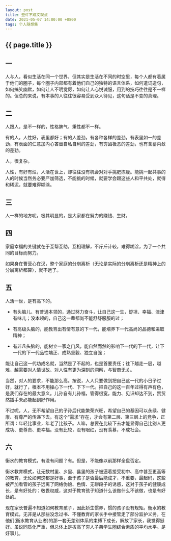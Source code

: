 ```yaml
---
layout: post
title: 些许不成文观点
date: 2021-05-07 14:00:00 +0800
tags: 个人随想集
--- 
```


<h2>{{ page.title }}</h2>

## 一
人与人，看似生活在同一个世界，但其实是生活在不同的时空里，每个人都有着属于他们的圈子，每个圈子内部都有着他们自己的独特的语言体系，如何遣词造句，如何搞笑幽默，如何让人不明觉厉，如何让人心悦诚服，用到的技巧往往是不一样的。但总的来说，有本事的人往往很容易受到众人待见，这句话是不变的真理。

## 二
人跟人，是不一样的，性格脾气、秉性都不一样。

有的人，人性好，表里都好；有的人差劲，有各种各样的差劲，有表里如一的差劲，有表面的仁意加内心吝啬自私自利的差劲，有穷凶极恶的差劲，也有含蓄内敛的差劲。

人，很复杂。

人性，有好有烂，人活在世上，却往往没有机会对对手挑肥拣瘦。能挑一起共事的人的时候当然务必要严加筛选，不能挑的时候，就要学会跟这些人和平共处，就得和稀泥，就要难得糊涂。

## 三
人一样的地方呢，极其明显的，是大家都在努力的赚钱、生财。

## 四

家庭幸福的关键就在于互帮互助，互相理解，不斤斤计较，难得糊涂，为了一个共同的目标而努力。

如果身在曹营心在汉，整个家庭的分崩离析（无论是实际的分崩离析还是精神上的分崩离析都算），就不远了。

## 五

人活一世，是有高下的。

* 有头脑儿、有普通本领的，通过努力奋斗，让自己这一生，舒坦、幸福、津津有味儿；没本领的，自己这一辈都尚不能舒舒服服的过；

* 有高级头脑的，能教育出有情有意的下一代，能培养下一代高尚的品德和进取精神；

* 有非凡头脑的，能树立一家之门风，能自然而然的影响下一代的下一代，让下一代的下一代品性端正、成熟坚毅、独立自强；

能让自己这一代功成名就，当然是了不起的，也是首要责任；往下越走一层，越难，越需要对人情世故、对人性有更为深刻的洞察，与智商无关。

当然，对人的要求，不能那么高。按说，人人只要做到把自己这一代的小日子过好，就行了，根本不用操心下一代、下下一代。把自己的这一百年过得有声有色，是我们存在的最大意义。儿孙自有儿孙福，管得很宽，能力、见识却达不到，贸贸然插手未必能起到好作用。

不过呢，人，无不希望自己的子孙后代能繁荣兴旺，希望自己的基因可以永续、健康、有尊严的传递下去。有这个“需求”存在，才会有第二层、第三层上的竞争，正所谓：年轻比事业，年老了比孩子。人嘛，总要在比较下去才能显得自己比别人更成功、更尊贵、更幸福。没有比较，没有眼红，没有羡慕，不成社会。

## 六

衡水的教育模式，有没有问题？有。但是，不能像以前那样全盘否定。

衡水教育模式，让无数村里、乡里、县里的孩子被逼着接受初中、高中甚至更高等的教育，无论如何这都是好事，至于孩子是否最后能成才，不重要，最起码，这些被严加看管的孩子远离了网络伪娘、色情、无聊段子的诱惑，这对于孩子的健康成长，是有好处的；敬畏权威，这对于教育孩子知道什么该做什么不该做，也是有好处的。

现在家长普遍不知道如何教育孩子，因此娇生惯养，惯的孩子没有规矩。衡水的教育模式，无非是从那些没念过书、不懂教育的家长手中接管走了部分监护义务，在他们(衡水教育从业者)的那一套无差别体系的束缚下成长，解放了家长，我觉得挺好。虽说同质化严重，但总体上是拔高了穷人子弟学生圈综合素质的平均水平。是好事儿。